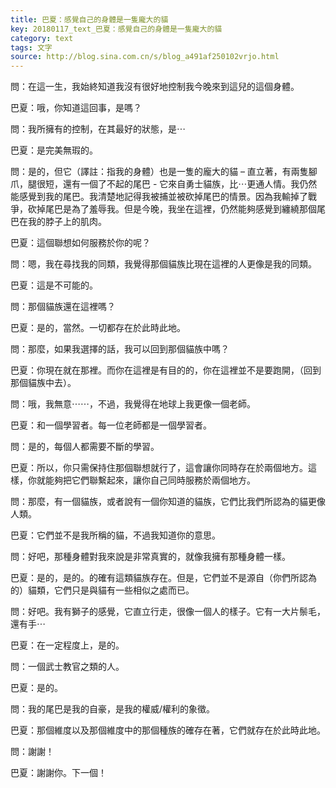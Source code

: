 ```yaml
---
title: 巴夏：感覺自己的身體是一隻龐大的貓
key: 20180117_text_巴夏：感覺自己的身體是一隻龐大的貓
category: text
tags: 文字
source: http://blog.sina.com.cn/s/blog_a491af250102vrjo.html
---
```


問：在這一生，我始終知道我沒有很好地控制我今晚來到這兒的這個身體。

巴夏：哦，你知道這回事，是嗎？

問：我所擁有的控制，在其最好的狀態，是⋯

巴夏：是完美無瑕的。

問：是的，但它（譯註：指我的身體）也是一隻的龐大的貓 – 直立著，有兩隻腳爪，腿很短，還有一個了不起的尾巴 - 它來自勇士貓族，比⋯更通人情。我仍然能感覺到我的尾巴。我清楚地記得我被捕並被砍掉尾巴的情景。因為我輸掉了戰爭，砍掉尾巴是為了羞辱我。但是今晚，我坐在這裡，仍然能夠感覺到纏繞那個尾巴在我的脖子上的肌肉。

巴夏：這個聯想如何服務於你的呢？

問：嗯，我在尋找我的同類，我覺得那個貓族比現在這裡的人更像是我的同類。

巴夏：這是不可能的。

問：那個貓族還在這裡嗎？

巴夏：是的，當然。一切都存在於此時此地。

問：那麼，如果我選擇的話，我可以回到那個貓族中嗎？

巴夏：你現在就在那裡。而你在這裡是有目的的，你在這裡並不是要跑開，（回到那個貓族中去）。

問：哦，我無意⋯⋯，不過，我覺得在地球上我更像一個老師。

巴夏：和一個學習者。每一位老師都是一個學習者。

問：是的，每個人都需要不斷的學習。

巴夏：所以，你只需保持住那個聯想就行了，這會讓你同時存在於兩個地方。這樣，你就能夠把它們聯繫起來，讓你自己同時服務於兩個地方。

問：那麼，有一個貓族，或者說有一個你知道的貓族，它們比我們所認為的貓更像人類。

巴夏：它們並不是我所稱的貓，不過我知道你的意思。

問：好吧，那種身體對我來說是非常真實的，就像我擁有那種身體一樣。

巴夏：是的，是的。的確有這類貓族存在。但是，它們並不是源自（你們所認為的）貓類，它們只是與貓有一些相似之處而已。

問：好吧。我有獅子的感覺，它直立行走，很像一個人的樣子。它有一大片鬃毛，還有手⋯

巴夏：在一定程度上，是的。

問：一個武士教官之類的人。

巴夏：是的。

問：我的尾巴是我的自豪，是我的權威/權利的象徵。

巴夏：那個維度以及那個維度中的那個種族的確存在著，它們就存在於此時此地。

問：謝謝！

巴夏：謝謝你。下一個！
